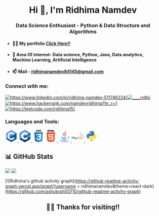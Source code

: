 <h1 align="center">Hi 👋, I'm Ridhima Namdev</h1>
<h3 align="center">Data Science Enthusiast - Python & Data Structure and Algorithms</h3>

<!--<p align="left"> <img src="https://komarev.com/ghpvc/?username=ridhimanamdev&label=Profile%20views&color=0e75b6&style=flat" alt="ridhimanamdev" /> </p>

<p align="left"> <a href="https://github.com/ryo-ma/github-profile-trophy"><img src="https://github-profile-trophy.vercel.app/?username=ridhimanamdev" alt="ridhimanamdev" /></a> </p>-->

- #### 👨‍💻 My portfolio [Click Here!!](https://ridhimanamdev.000webhostapp.com/)

- #### 💬 Area Of interest- **Data science, Python, Java, Data analytics, Machine Learning, Artificial Intelligence**

- #### 📫 Mail - **ridhimanamdev84145@gmail.com**

<h3 align="left">Connect with me:</h3>
<p align="left">
<a href="https://linkedin.com/in/https://www.linkedin.com/in/ridhima-namdev-511746224/" target="blank"><img align="center" src="https://raw.githubusercontent.com/rahuldkjain/github-profile-readme-generator/master/src/images/icons/Social/linked-in-alt.svg" alt="https://www.linkedin.com/in/ridhima-namdev-511746224/" height="30" width="40" /></a><a href="https://instagram.com/____ridhii" target="blank"><img align="center" src="https://raw.githubusercontent.com/rahuldkjain/github-profile-readme-generator/master/src/images/icons/Social/instagram.svg" alt="____ridhii" height="30" width="40" />
</a><a href="https://www.hackerrank.com/https://www.hackerrank.com/namdevridhima?hr_r=1" target="blank"><img align="center" src="https://raw.githubusercontent.com/rahuldkjain/github-profile-readme-generator/master/src/images/icons/Social/hackerrank.svg" alt="https://www.hackerrank.com/namdevridhima?hr_r=1" height="30" width="40" /></a><a href="https://www.leetcode.com/https://leetcode.com/ridhima15/" target="blank"><img align="center" src="https://raw.githubusercontent.com/rahuldkjain/github-profile-readme-generator/master/src/images/icons/Social/leet-code.svg" alt="https://leetcode.com/ridhima15/" height="30" width="40" /></a>
  
  <!--<a href="https://auth.geeksforgeeks.org/user/https://auth.geeksforgeeks.org/user/ridhimanam18iq/practice" target="blank"><img align="center" src="https://raw.githubusercontent.com/rahuldkjain/github-profile-readme-generator/master/src/images/icons/Social/geeks-for-geeks.svg" alt="https://auth.geeksforgeeks.org/user/ridhimanam18iq/practice" height="30" width="40" /></a>-->
</p>

<h3 align="left">Languages and Tools:</h3>

<p align="left"> <a href="https://www.cprogramming.com/" target="_blank" rel="noreferrer"> <img src="https://raw.githubusercontent.com/devicons/devicon/master/icons/c/c-original.svg" alt="c" width="40" height="40"/> </a> <a href="https://www.w3schools.com/cpp/" target="_blank" rel="noreferrer"><img src="https://raw.githubusercontent.com/devicons/devicon/master/icons/cplusplus/cplusplus-original.svg" alt="cplusplus" width="40" height="40"/> </a><a href="https://www.w3schools.com/css/" target="_blank" rel="noreferrer"> <img src="https://raw.githubusercontent.com/devicons/devicon/master/icons/css3/css3-original-wordmark.svg" alt="css3" width="40" height="40"/></a><a href="https://www.w3.org/html/" target="_blank" rel="noreferrer"><img src="https://raw.githubusercontent.com/devicons/devicon/master/icons/html5/html5-original-wordmark.svg" alt="html5" width="40" height="40"/> </a> <a href="https://www.java.com" target="_blank" rel="noreferrer"> <img src="https://raw.githubusercontent.com/devicons/devicon/master/icons/java/java-original.svg" alt="java" width="40" height="40"/> </a> <a href="https://www.mysql.com/" target="_blank" rel="noreferrer"><img src="https://raw.githubusercontent.com/devicons/devicon/master/icons/mysql/mysql-original-wordmark.svg" alt="mysql" width="40" height="40"/> </a> <a href="https://www.python.org" target="_blank" rel="noreferrer"> <img src="https://raw.githubusercontent.com/devicons/devicon/master/icons/python/python-original.svg" alt="python" width="40" height="40"/> </a> </p>


## 📊 GitHub Stats
<img width="335px" src="https://github-readme-stats.vercel.app/api/top-langs/?username=ridhimanamdev&langs_count=6&hide_progress=true&theme=dark"> <img width="390px" src="https://streak-stats.demolab.com/?user=ridhimanamdev&theme=dark"/>

[![Ridhima's github activity graph](https://github-readme-activity-graph.vercel.app/graph?username = ridhimanamdev&theme=react-dark)(https://github.com/ashutosh00710/github-readme-activity-graph)

<div align="center">
  <h2>🙋‍♂️ Thanks for visiting!!</h2>
</div>

